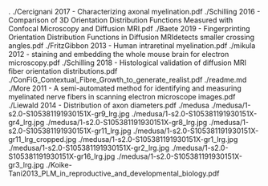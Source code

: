 .
./Cercignani 2017 - Characterizing axonal myelination.pdf
./Schilling 2016 - Comparison of 3D Orientation Distribution Functions Measured with Confocal Microscopy and Diffusion MRI.pdf
./Baete 2019 - Fingerprinting Orientation Distribution Functions in Diffusion MRIdetects smaller crossing angles.pdf
./FritzGibbon 2013 - Human intraretinal myelination.pdf
./mikula 2012 - staining and embedding the whole mouse brain for electron microscopy.pdf
./Schilling 2018 - Histological validation of diffusion MRI fiber orientation distributions.pdf
./ConFiG_Contextual_Fibre_Growth_to_generate_realist.pdf
./readme.md
./More 2011 - A semi-automated method for identifying and measuring myelinated nerve fibers in scanning electron microscope images.pdf
./Liewald 2014 - Distribution of axon diameters.pdf
./medusa
./medusa/1-s2.0-S105381191930151X-gr9_lrg.jpg
./medusa/1-s2.0-S105381191930151X-gr4_lrg.jpg
./medusa/1-s2.0-S105381191930151X-gr8_lrg.jpg
./medusa/1-s2.0-S105381191930151X-gr11_lrg.jpg
./medusa/1-s2.0-S105381191930151X-gr11_lrg_cropped.jpg
./medusa/1-s2.0-S105381191930151X-gr1_lrg.jpg
./medusa/1-s2.0-S105381191930151X-gr2_lrg.jpg
./medusa/1-s2.0-S105381191930151X-gr16_lrg.jpg
./medusa/1-s2.0-S105381191930151X-gr3_lrg.jpg
./Koike-Tani2013_PLM_in_reproductive_and_developmental_biology.pdf
